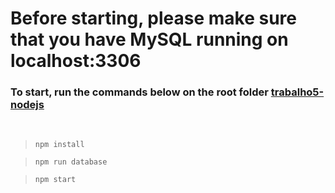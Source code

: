 # Before starting, please make sure that you have MySQL running on localhost:3306

### To start, run the commands below on the root folder [trabalho5-nodejs](./)

<br>

> `npm install`

> `npm run database`

> `npm start`